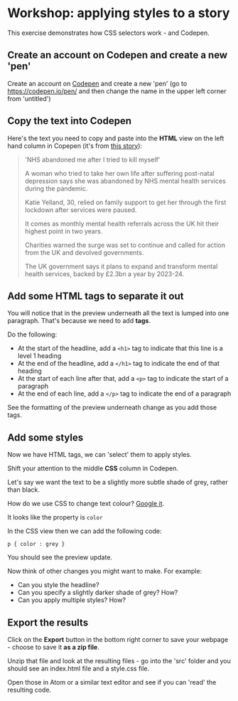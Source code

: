 # Workshop: applying styles to a story

This exercise demonstrates how CSS selectors work - and Codepen.

## Create an account on Codepen and create a new 'pen'

Create an account on [Codepen](https://codepen.io/) and create a new 'pen' (go to https://codepen.io/pen/ and then change the name in the upper left corner from 'untitled')

## Copy the text into Codepen

Here's the text you need to copy and paste into the **HTML** view on the left hand column in Copepen (it's from [this story](https://www.bbc.co.uk/news/uk-58085428)):

> 'NHS abandoned me after I tried to kill myself'
>
> A woman who tried to take her own life after suffering post-natal depression says she was abandoned by NHS mental health services during the pandemic.
>
> Katie Yelland, 30, relied on family support to get her through the first lockdown after services were paused.
>
> It comes as monthly mental health referrals across the UK hit their highest point in two years.
>
> Charities warned the surge was set to continue and called for action from the UK and devolved governments.
>
> The UK government says it plans to expand and transform mental health services, backed by £2.3bn a year by 2023-24.

## Add some HTML tags to separate it out

You will notice that in the preview underneath all the text is lumped into one paragraph. That's because we need to add **tags**.

Do the following:

* At the start of the headline, add a `<h1>` tag to indicate that this line is a level 1 heading
* At the end of the headline, add a `</h1>` tag to indicate the end of that heading
* At the start of each line after that, add a `<p>` tag to indicate the start of a paragraph
* At the end of each line, add a `</p>` tag to indicate the end of a paragraph

See the formatting of the preview underneath change as you add those tags.

## Add some styles

Now we have HTML tags, we can 'select' them to apply styles.

Shift your attention to the middle **CSS** column in Codepen.

Let's say we want the text to be a slightly more subtle shade of grey, rather than black. 

How do we use CSS to change text colour? [Google it](https://www.w3schools.com/css/css_text.asp). 

It looks like the property is `color`

In the CSS view then we can add the following code:

```
p { color : grey }
```

You should see the preview update. 

Now think of other changes you might want to make. For example:

* Can you style the headline?
* Can you specify a slightly darker shade of grey? How?
* Can you apply multiple styles? How?

## Export the results

Click on the **Export** button in the bottom right corner to save your webpage - choose to save it **as a zip file**. 

Unzip that file and look at the resulting files - go into the 'src' folder and you should see an index.html file and a style.css file.

Open those in Atom or a similar text editor and see if you can 'read' the resulting code.


